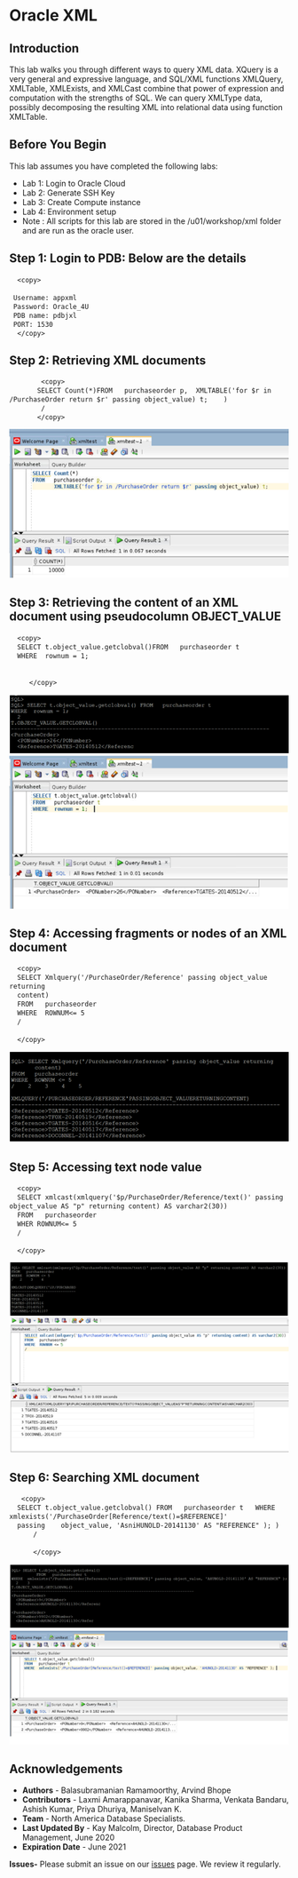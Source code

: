 # Oracle XML 

## Introduction

 This lab walks you through different ways to query XML data. XQuery is a very general and expressive language, and SQL/XML functions XMLQuery, XMLTable, XMLExists, and XMLCast combine that power of expression and computation with the strengths of SQL.
 We can query XMLType data, possibly decomposing the resulting XML into relational data using function XMLTable.

## Before You Begin

This lab assumes you have completed the following labs:
- Lab 1:  Login to Oracle Cloud
- Lab 2:  Generate SSH Key
- Lab 3:  Create Compute instance 
- Lab 4:  Environment setup
- Note :  All scripts for this lab are stored in the /u01/workshop/xml folder and are run as the oracle user.
  
 
## Step 1: Login to PDB: Below are the details
   
  ````
    <copy>

   Username: appxml
   Password: Oracle_4U
   PDB name: pdbjxl
   PORT: 1530
    </copy>
  ````

## Step 2: Retrieving XML documents
   
````
        <copy>
       SELECT Count(*)FROM   purchaseorder p,  XMLTABLE('for $r in /PurchaseOrder return $r' passing object_value) t;    )
        /
       </copy>
````
     
   ![](./images/xml_m1.PNG " ")

## Step 3: Retrieving the content of an XML document using pseudocolumn OBJECT_VALUE

    
  ````
    <copy>
    SELECT t.object_value.getclobval()FROM   purchaseorder t
    WHERE  rownum = 1;  

 
       </copy>
 ````
  ![](./images/xml_query_m2.PNG " ")
  ![](./images/xml_m2.PNG " ")

## Step 4:  Accessing fragments or nodes of an XML document
 
    
  ````
    <copy>
    SELECT Xmlquery('/PurchaseOrder/Reference' passing object_value returning
    content)
    FROM   purchaseorder
    WHERE  ROWNUM<= 5
    /
    
    </copy>
  ````

  ![](./images/xml_m3.PNG " ")

## Step 5:  Accessing text node value

  ````
    <copy>
    SELECT xmlcast(xmlquery('$p/PurchaseOrder/Reference/text()' passing object_value AS "p" returning content) AS varchar2(30))
    FROM   purchaseorder
    WHER ROWNUM<= 5
    /

    </copy>
   ````

   ![](./images/xml_m4.PNG " ")
   ![](./images/xml_query_meth4.PNG " ")


## Step 6: Searching XML document
     
 ````
    <copy>
   SELECT t.object_value.getclobval() FROM   purchaseorder t   WHERE  xmlexists('/PurchaseOrder[Reference/text()=$REFERENCE]' 
   passing    object_value, 'AsniHUNOLD-20141130' AS "REFERENCE" ); )
       /
       
       </copy>
  ````
  
     
    
  ![](./images/xml_query_meth5.PNG " ")
  ![](./images/xml_m5.PNG " ")
        

## Acknowledgements

- **Authors** - Balasubramanian Ramamoorthy, Arvind Bhope
- **Contributors** - Laxmi Amarappanavar, Kanika Sharma, Venkata Bandaru, Ashish Kumar, Priya Dhuriya, Maniselvan K.
- **Team** - North America Database Specialists.
- **Last Updated By** - Kay Malcolm, Director, Database Product Management, June 2020
- **Expiration Date** - June 2021   

**Issues-**
Please submit an issue on our [issues](https://github.com/oracle/learning-library/issues) page. We review it regularly.
  


